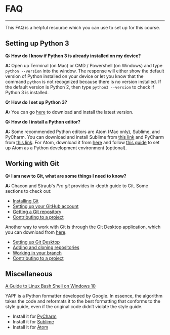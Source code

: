 # FAQ
---
This FAQ is a helpful resource which you can use to set up for this course.

## Setting up Python 3

**Q: How do I know if Python 3 is already installed on my device?**

**A:** Open up Terminal (on Mac) or CMD / Powershell (on Windows) and type `python --version` into the window. The response will either show the default version of Python installed on your device or let you know that the command `python` is not recognized because there is no version installed. If the default version is Python 2, then type `python3 --version` to check if Python 3 is installed. 

**Q: How do I set up Python 3?**

**A:** You can go [here](https://www.python.org/downloads/) to download and install the latest version.

**Q: How do I install a Python editor?**

**A:** Some recommended Python editors are Atom (Mac only), Sublime, and PyCharm. You can download and install Sublime from [this link](https://www.sublimetext.com/3) and PyCharm from [this link](https://www.jetbrains.com/pycharm/). For Atom, download it from [here](https://atom.io) and follow [this guide](https://medium.com/@andrealmar/how-to-setup-atom-as-your-python-development-environment-a67fe8738bd3) to set up Atom as a Python development environment (optional).

## Working with Git

**Q: I am new to Git, what are some things I need to know?**

**A:** Chacon and Straub's *Pro git* provides in-depth guide to Git. Some sections to check out:

- [Installing Git](https://git-scm.com/book/en/v2/Getting-Started-Installing-Git)
- [Setting up your GitHub account](https://git-scm.com/book/en/v2/GitHub-Account-Setup-and-Configuration)
- [Getting a Git repository](https://git-scm.com/book/en/v2/Git-Basics-Getting-a-Git-Repository)
- [Contributing to a project](https://git-scm.com/book/en/v2/GitHub-Contributing-to-a-Project)

Another way to work with Git is through the Git Desktop application, which you can download from [here](https://desktop.github.com).

- [Setting up Git Desktop](https://help.github.com/desktop/guides/getting-started-with-github-desktop/setting-up-github-desktop/)
- [Adding and cloning repositories](https://help.github.com/desktop/guides/contributing-to-projects/adding-and-cloning-repositories/)
- [Working in your branch](https://help.github.com/desktop/guides/contributing-to-projects/making-changes-in-a-branch/)
- [Contributing to a project](https://help.github.com/desktop/guides/contributing-to-projects/working-with-your-remote-repository-on-github-or-github-enterprise/)

## Miscellaneous

[A Guide to Linux Bash Shell on Windows 10](https://www.howtogeek.com/249966/how-to-install-and-use-the-linux-bash-shell-on-windows-10/)

YAPF is a Python formatter developed by Google. In essence, the algorithm takes the code and reformats it to the best formatting that conforms to the style guide, even if the original code didn’t violate the style guide.

- Install it for [PyCharm](https://plugins.jetbrains.com/plugin/9705-yapf-pycharm)
- Install it for [Sublime](https://github.com/jason-kane/PyYapf)
- Install it for [Atom](https://atom.io/packages/python-yapf)